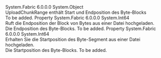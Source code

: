 <Type Name="UploadChunkRange" FullName="System.Fabric.Query.UploadChunkRange">
  <TypeSignature Language="C#" Value="public sealed class UploadChunkRange" />
  <TypeSignature Language="ILAsm" Value=".class public auto ansi sealed beforefieldinit UploadChunkRange extends System.Object" />
  <TypeSignature Language="DocId" Value="T:System.Fabric.Query.UploadChunkRange" />
  <TypeSignature Language="VB.NET" Value="Public NotInheritable Class UploadChunkRange" />
  <TypeSignature Language="F#" Value="type UploadChunkRange = class" />
  <AssemblyInfo>
    <AssemblyName>System.Fabric</AssemblyName>
    <AssemblyVersion>6.0.0.0</AssemblyVersion>
  </AssemblyInfo>
  <Base>
    <BaseTypeName>System.Object</BaseTypeName>
  </Base>
  <Interfaces />
  <Docs>
    <summary>
            UploadChunkRange enthält Start und Endposition des Byte-Blocks
            </summary>
    <remarks>To be added.</remarks>
  </Docs>
  <Members>
    <Member MemberName="EndPosition">
      <MemberSignature Language="C#" Value="public long EndPosition { get; }" />
      <MemberSignature Language="ILAsm" Value=".property instance int64 EndPosition" />
      <MemberSignature Language="DocId" Value="P:System.Fabric.Query.UploadChunkRange.EndPosition" />
      <MemberSignature Language="VB.NET" Value="Public ReadOnly Property EndPosition As Long" />
      <MemberSignature Language="F#" Value="member this.EndPosition : int64" Usage="System.Fabric.Query.UploadChunkRange.EndPosition" />
      <MemberType>Property</MemberType>
      <AssemblyInfo>
        <AssemblyName>System.Fabric</AssemblyName>
        <AssemblyVersion>6.0.0.0</AssemblyVersion>
      </AssemblyInfo>
      <ReturnValue>
        <ReturnType>System.Int64</ReturnType>
      </ReturnValue>
      <Docs>
        <summary>
          <para>Ruft die Endposition der Block von Bytes aus einer Datei hochgeladen.</para>
        </summary>
        <value>
          <para>Die Endposition des Byte-Blocks.</para>
        </value>
        <remarks>To be added.</remarks>
      </Docs>
    </Member>
    <Member MemberName="StartPosition">
      <MemberSignature Language="C#" Value="public long StartPosition { get; }" />
      <MemberSignature Language="ILAsm" Value=".property instance int64 StartPosition" />
      <MemberSignature Language="DocId" Value="P:System.Fabric.Query.UploadChunkRange.StartPosition" />
      <MemberSignature Language="VB.NET" Value="Public ReadOnly Property StartPosition As Long" />
      <MemberSignature Language="F#" Value="member this.StartPosition : int64" Usage="System.Fabric.Query.UploadChunkRange.StartPosition" />
      <MemberType>Property</MemberType>
      <AssemblyInfo>
        <AssemblyName>System.Fabric</AssemblyName>
        <AssemblyVersion>6.0.0.0</AssemblyVersion>
      </AssemblyInfo>
      <ReturnValue>
        <ReturnType>System.Int64</ReturnType>
      </ReturnValue>
      <Docs>
        <summary>
          <para>Erhalten Sie die Startposition des Byte-Segment aus einer Datei hochgeladen.</para>
        </summary>
        <value>
          <para>Die Startposition des Byte-Blocks.</para>
        </value>
        <remarks>To be added.</remarks>
      </Docs>
    </Member>
  </Members>
</Type>